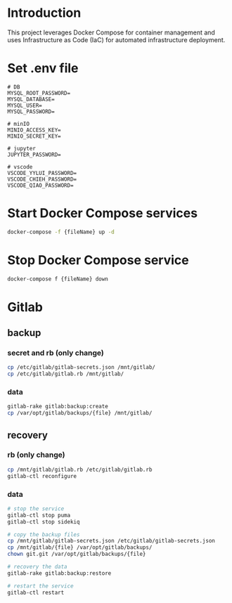 # Introduction
This project leverages Docker Compose for container management and uses Infrastructure as Code (IaC) for automated infrastructure deployment.

# Set .env file
```env
# DB
MYSQL_ROOT_PASSWORD=
MYSQL_DATABASE=
MYSQL_USER=
MYSQL_PASSWORD=

# minIO
MINIO_ACCESS_KEY=
MINIO_SECRET_KEY=

# jupyter
JUPYTER_PASSWORD=

# vscode
VSCODE_YYLUI_PASSWORD=
VSCODE_CHIEH_PASSWORD=
VSCODE_QIAO_PASSWORD=
```

# Start Docker Compose services
```bash
docker-compose -f {fileName} up -d
```

# Stop Docker Compose service
```bash
docker-compose f {fileName} down
```

# Gitlab
## backup
### secret and rb (only change)
```bash
cp /etc/gitlab/gitlab-secrets.json /mnt/gitlab/
cp /etc/gitlab/gitlab.rb /mnt/gitlab/
```
### data
```bash
gitlab-rake gitlab:backup:create
cp /var/opt/gitlab/backups/{file} /mnt/gitlab/
```
## recovery
### rb (only change)
```bash
cp /mnt/gitlab/gitlab.rb /etc/gitlab/gitlab.rb
gitlab-ctl reconfigure
```
### data
```bash
# stop the service
gitlab-ctl stop puma
gitlab-ctl stop sidekiq

# copy the backup files
cp /mnt/gitlab/gitlab-secrets.json /etc/gitlab/gitlab-secrets.json
cp /mnt/gitlab/{file} /var/opt/gitlab/backups/
chown git.git /var/opt/gitlab/backups/{file}

# recovery the data
gitlab-rake gitlab:backup:restore

# restart the service
gitlab-ctl restart
```
